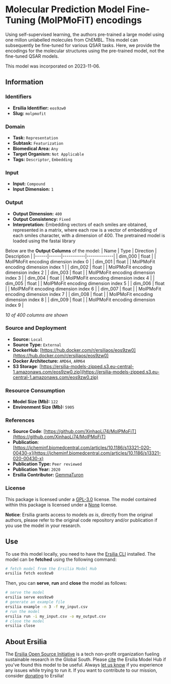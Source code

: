 # Molecular Prediction Model Fine-Tuning (MolPMoFiT) encodings

Using self-supervised learning, the authors pre-trained a large model using one millon unlabelled molecules from ChEMBL. This model can subsequently be fine-tuned for various QSAR tasks. Here, we provide the encodings for the molecular structures using the pre-trained model, not the fine-tuned QSAR models.

This model was incorporated on 2023-11-06.

## Information
### Identifiers
- **Ersilia Identifier:** `eos9zw0`
- **Slug:** `molpmofit`

### Domain
- **Task:** `Representation`
- **Subtask:** `Featurization`
- **Biomedical Area:** `Any`
- **Target Organism:** `Not Applicable`
- **Tags:** `Descriptor`, `Embedding`

### Input
- **Input:** `Compound`
- **Input Dimension:** `1`

### Output
- **Output Dimension:** `400`
- **Output Consistency:** `Fixed`
- **Interpretation:** Embedding vectors of each smiles are obtained, represented in a matrix, where each row is a vector of embedding of each smiles character, with a dimension of 400. The pretrained model is loaded using the fastai library

Below are the **Output Columns** of the model:
| Name | Type | Direction | Description |
|------|------|-----------|-------------|
| dim_000 | float |  | MolPMoFit encoding dimension index 0 |
| dim_001 | float |  | MolPMoFit encoding dimension index 1 |
| dim_002 | float |  | MolPMoFit encoding dimension index 2 |
| dim_003 | float |  | MolPMoFit encoding dimension index 3 |
| dim_004 | float |  | MolPMoFit encoding dimension index 4 |
| dim_005 | float |  | MolPMoFit encoding dimension index 5 |
| dim_006 | float |  | MolPMoFit encoding dimension index 6 |
| dim_007 | float |  | MolPMoFit encoding dimension index 7 |
| dim_008 | float |  | MolPMoFit encoding dimension index 8 |
| dim_009 | float |  | MolPMoFit encoding dimension index 9 |

_10 of 400 columns are shown_
### Source and Deployment
- **Source:** `Local`
- **Source Type:** `External`
- **DockerHub**: [https://hub.docker.com/r/ersiliaos/eos9zw0](https://hub.docker.com/r/ersiliaos/eos9zw0)
- **Docker Architecture:** `AMD64`, `ARM64`
- **S3 Storage**: [https://ersilia-models-zipped.s3.eu-central-1.amazonaws.com/eos9zw0.zip](https://ersilia-models-zipped.s3.eu-central-1.amazonaws.com/eos9zw0.zip)

### Resource Consumption
- **Model Size (Mb):** `122`
- **Environment Size (Mb):** `5905`


### References
- **Source Code**: [https://github.com/XinhaoLi74/MolPMoFiT](https://github.com/XinhaoLi74/MolPMoFiT)
- **Publication**: [https://jcheminf.biomedcentral.com/articles/10.1186/s13321-020-00430-x](https://jcheminf.biomedcentral.com/articles/10.1186/s13321-020-00430-x)
- **Publication Type:** `Peer reviewed`
- **Publication Year:** `2020`
- **Ersilia Contributor:** [GemmaTuron](https://github.com/GemmaTuron)

### License
This package is licensed under a [GPL-3.0](https://github.com/ersilia-os/ersilia/blob/master/LICENSE) license. The model contained within this package is licensed under a [None](LICENSE) license.

**Notice**: Ersilia grants access to models _as is_, directly from the original authors, please refer to the original code repository and/or publication if you use the model in your research.


## Use
To use this model locally, you need to have the [Ersilia CLI](https://github.com/ersilia-os/ersilia) installed.
The model can be **fetched** using the following command:
```bash
# fetch model from the Ersilia Model Hub
ersilia fetch eos9zw0
```
Then, you can **serve**, **run** and **close** the model as follows:
```bash
# serve the model
ersilia serve eos9zw0
# generate an example file
ersilia example -n 3 -f my_input.csv
# run the model
ersilia run -i my_input.csv -o my_output.csv
# close the model
ersilia close
```

## About Ersilia
The [Ersilia Open Source Initiative](https://ersilia.io) is a tech non-profit organization fueling sustainable research in the Global South.
Please [cite](https://github.com/ersilia-os/ersilia/blob/master/CITATION.cff) the Ersilia Model Hub if you've found this model to be useful. Always [let us know](https://github.com/ersilia-os/ersilia/issues) if you experience any issues while trying to run it.
If you want to contribute to our mission, consider [donating](https://www.ersilia.io/donate) to Ersilia!
